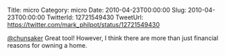 Title: micro
Category: micro
Date: 2010-04-23T00:00:00
Slug: 2010-04-23T00:00:00
TwitterId: 12721549430
TweetUrl: https://twitter.com/mark_philpot/status/12721549430

[@chunsaker](https://twitter.com/chunsaker) Great tool! However, I think there are more than just financial reasons for owning a home.